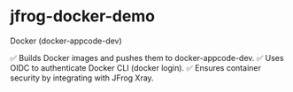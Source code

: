 # jfrog-docker-demo

 Docker (docker-appcode-dev)

✅ Builds Docker images and pushes them to docker-appcode-dev.
✅ Uses OIDC to authenticate Docker CLI (docker login).
✅ Ensures container security by integrating with JFrog Xray.